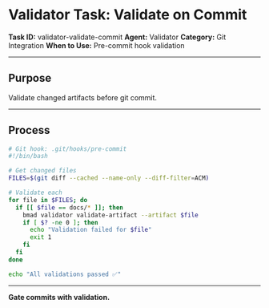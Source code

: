 # Validator Task: Validate on Commit

**Task ID:** validator-validate-commit
**Agent:** Validator
**Category:** Git Integration
**When to Use:** Pre-commit hook validation

---

## Purpose

Validate changed artifacts before git commit.

---

## Process

```bash
# Git hook: .git/hooks/pre-commit
#!/bin/bash

# Get changed files
FILES=$(git diff --cached --name-only --diff-filter=ACM)

# Validate each
for file in $FILES; do
  if [[ $file == docs/* ]]; then
    bmad validator validate-artifact --artifact $file
    if [ $? -ne 0 ]; then
      echo "Validation failed for $file"
      exit 1
    fi
  fi
done

echo "All validations passed ✅"
```

---

**Gate commits with validation.**
